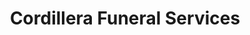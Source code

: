 ---
title: "Cordillera Funeral Services"
url: /itogon/cordillera-funeral-services/
shop: funeral directors
---